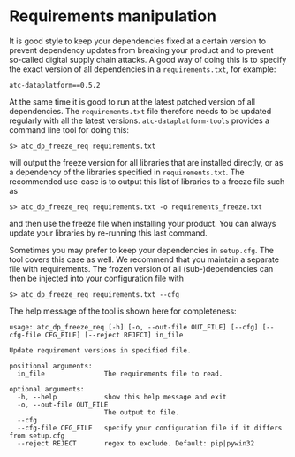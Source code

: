 
# Requirements manipulation

It is good style to keep your dependencies fixed at a certain
version to prevent dependency updates from breaking your product
and to prevent so-called digital supply chain attacks. A good way of 
doing this is to specify the exact version of all dependencies in a 
`requirements.txt`, for example:

```
atc-dataplatform==0.5.2
```

At the same time it is good to run at the latest patched version of all 
dependencies. The `requirements.txt` file therefore needs to be updated 
regularly with all the latest versions. `atc-dataplatform-tools` provides
a command line tool for doing this:

```
$> atc_dp_freeze_req requirements.txt
```

will output the freeze version for all libraries that are installed directly,
or as a dependency of the libraries specified in `requirements.txt`.
The recommended use-case is to output this list of libraries to a freeze file
such as 

```
$> atc_dp_freeze_req requirements.txt -o requirements_freeze.txt
```

and then use the freeze file when installing your product. You can always 
update your libraries by re-running this last command.

Sometimes you may prefer to keep your dependencies in `setup.cfg`.
The tool covers this case as well. We recommend that you maintain a separate
file with requirements. The frozen version of all (sub-)dependencies can then 
be injected into your configuration file with

```
$> atc_dp_freeze_req requirements.txt --cfg
```

The help message of the tool is shown here for completeness:
```
usage: atc_dp_freeze_req [-h] [-o, --out-file OUT_FILE] [--cfg] [--cfg-file CFG_FILE] [--reject REJECT] in_file

Update requirement versions in specified file.

positional arguments:
  in_file               The requirements file to read.

optional arguments:
  -h, --help            show this help message and exit
  -o, --out-file OUT_FILE
                        The output to file.
  --cfg
  --cfg-file CFG_FILE   specify your configuration file if it differs from setup.cfg
  --reject REJECT       regex to exclude. Default: pip|pywin32
```